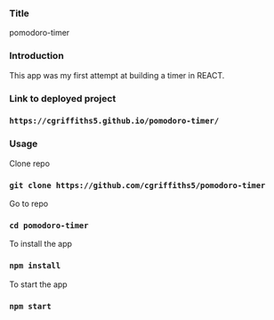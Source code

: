 ### Title 

pomodoro-timer

### Introduction 

This app was my first attempt at building a timer in REACT. 

### Link to deployed project

### `https://cgriffiths5.github.io/pomodoro-timer/`

### Usage 

Clone repo 

### `git clone https://github.com/cgriffiths5/pomodoro-timer`

Go to repo 

### `cd pomodoro-timer`

To install the app

### `npm install`

To start the app

### `npm start`